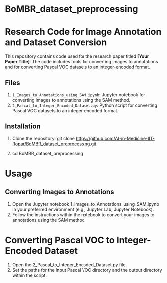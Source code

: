 # BoMBR_dataset_preprocessing
# Research Code for Image Annotation and Dataset Conversion

This repository contains code used for the research paper titled **[Your Paper Title]**. The code includes tools for converting images to annotations and for converting Pascal VOC datasets to an integer-encoded format.

## Files

1. `1_Images_to_Annotations_using_SAM.ipynb`: Jupyter notebook for converting images to annotations using the SAM method.
2. `2_Pascal_to_Integer_Encoded_Dataset.py`: Python script for converting Pascal VOC datasets to an integer-encoded format.

## Installation

1. Clone the repository:
   git clone https://github.com/AI-in-Medicine-IIT-Ropar/BoMBR_dataset_preprocessing.git

2. cd BoMBR_dataset_preprocessing

# Usage
## Converting Images to Annotations
1. Open the Jupyter notebook 1_Images_to_Annotations_using_SAM.ipynb in your preferred environment (e.g., Jupyter Lab, Jupyter Notebook).
2. Follow the instructions within the notebook to convert your images to annotations using the SAM method.
 
# Converting Pascal VOC to Integer-Encoded Dataset
1. Open the 2_Pascal_to_Integer_Encoded_Dataset.py file.
2. Set the paths for the input Pascal VOC directory and the output directory within the script:



